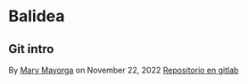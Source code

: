 # Balidea

## Git intro

By [Mary Mayorga](https://marym.es) on November 22, 2022
[Repositorio en gitlab](https://github.com/maryemf/balidea-git-intro)